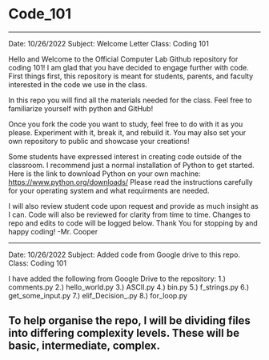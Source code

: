 # Code_101
-------------------------------------------------------------------------------------------------------------------------------------------------------------------------
Date: 10/26/2022
Subject: Welcome Letter
Class: Coding 101

Hello and Welcome to the Official Computer Lab Github repository for coding 101!
I am glad that you have decided to engage further with code. 
First things first, this repository is meant for students, parents, and faculty interested in the code we use in the class. 

In this repo you will find all the materials needed for the class. Feel free to familiarize yourself with python and GitHub! 

Once you fork the code you want to study, feel free to do with it as you please. Experiment with it, break it, and rebuild it. You may also set your own repository to public and showcase your creations! 

Some students have expressed interest in creating code outside of the classroom. I recommend just a normal installation of Python to get started. 
Here is the link to download Python on your own machine:
  https://www.python.org/downloads/ 
Please read the instructions carefully for your operating system and what requirments are needed. 

I will also review student code upon request and provide as much insight as I can. 
Code will also be reviewed for clarity from time to time. Changes to repo and edits to code will be logged below. 
Thank You for stopping by and happy coding!
  -Mr. Cooper
  
-----------------------------------------------------------------------------------------------------------------------------------------------------------------------
Date: 10/26/2022
Subject: Added code from Google drive to this repo.
Class: Coding 101

I have added the following from Google Drive to the repository:
1.) comments.py
2.) hello_world.py
3.) ASCII.py
4.) bin.py
5.) f_strings.py
6.) get_some_input.py
7.) elif_Decision_.py
8.) for_loop.py

To help organise the repo, I will be dividing files into differing complexity levels. These will be basic, intermediate, complex.
-----------------------------------------------------------------------------------------------------------------------------------------------------------------------


